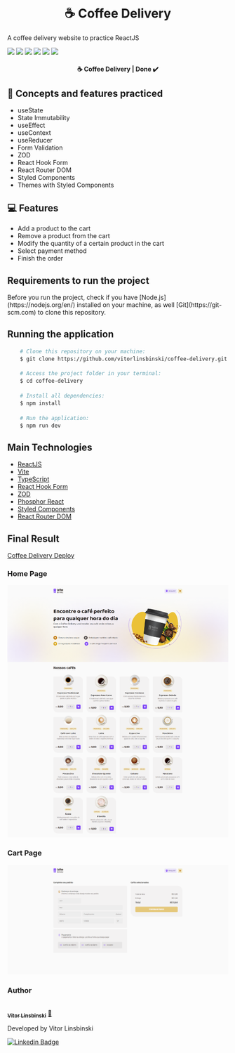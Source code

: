 <h1 align="center">☕ Coffee Delivery</h1>

A coffee delivery website to practice ReactJS

<img src = "https://img.shields.io/static/v1?label=node&message=v16.15.0&color=blue&style=plastic&logo="/>

<img src = "https://img.shields.io/static/v1?label=npm&message=v8.5.5&color=blue&style=plastic&logo="/>

<img src = "https://img.shields.io/static/v1?label=Vite&message=v4.4.5&color=blue&style=plastic&logo="/>

<img src = "https://img.shields.io/static/v1?label=ReactJS&message=v18.2.0&color=blue&style=plastic&logo="/>

<img src = "https://img.shields.io/static/v1?label=TypeScript&message=v5.0.2&color=blue&style=plastic&logo="/>

<img src = "https://img.shields.io/static/v1?label=Styled Components&message=v6.0.7&color=blue&style=plastic&logo="/>

<h4 align="center"> 
	☕ Coffee Delivery | Done ✔️
</h4>

## 🚀 Concepts and features practiced

- useState
- State Immutability
- useEffect
- useContext
- useReducer
- Form Validation
- ZOD
- React Hook Form
- React Router DOM
- Styled Components
- Themes with Styled Components
  
## 💻 Features

- Add a product to the cart
- Remove a product from the cart
- Modify the quantity of a certain product in the cart
- Select payment method
- Finish the order

## Requirements to run the project

<p>Before you run the project, check if you have [Node.js](https://nodejs.org/en/) installed on your machine, as well [Git](https://git-scm.com) to clone this repository.</p>

## Running the application

```bash
    # Clone this repository on your machine:
    $ git clone https://github.com/vitorlinsbinski/coffee-delivery.git

    # Access the project folder in your terminal:
    $ cd coffee-delivery

    # Install all dependencies:
    $ npm install

    # Run the application:
    $ npm run dev
```

## Main Technologies

- [ReactJS](https://react.dev/)
- [Vite](https://vitejs.dev/)
- [TypeScript](https://www.typescriptlang.org/)
- [React Hook Form](https://www.react-hook-form.com/)
- [ZOD](https://zod.dev/)
- [Phosphor React](https://github.com/phosphor-icons/react)
- [Styled Components](https://styled-components.com/)
- [React Router DOM](https://reactrouter.com/en/main)

## Final Result

[Coffee Delivery Deploy](https://vitorlinsbinski.github.io/coffee-delivery) 

<h3>Home Page</h3>
<img src = "./src/assets/screencapture-vitorlinsbinski-github-io-coffee-delivery-2023-08-14-11_26_53.png"></img>

<h3>Cart Page</h3>
<img src = "./src/assets/screencapture-vitorlinsbinski-github-io-coffee-delivery-cart-2023-08-14-11_28_56.png"></img>

### Author

<a href="https://github.com/vitorlinsbinski">
 <img style="border-radius: 50%;" src="https://avatars.githubusercontent.com/u/69444717?v=4" width="100px;" alt=""/>
 <br />
 <sub><b>Vitor Linsbinski</b></sub></a> <a href="https://github.com/vitorlinsbinski" title="">🚀</a>

Developed by Vitor Linsbinski

[![Linkedin Badge](https://img.shields.io/badge/-Vitor-blue?style=flat-square&logo=Linkedin&logoColor=white&link=https://www.linkedin.com/in/vitorlinsbinski/)](https://www.linkedin.com/in/vitorlinsbinski/)


